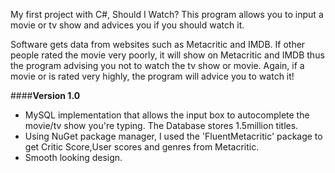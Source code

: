 My first project with C#, Should I Watch? This program allows you to input a movie or tv show and advices you if you should watch it. 

Software gets data from websites such as Metacritic and IMDB. If other people rated the movie very poorly, it will show on Metacritic and IMDB thus the program advising you not to watch the tv show or movie. Again, if a movie or is rated very highly, the program will advice you to watch it!

####**Version 1.0** 

- MySQL implementation that allows the input box to autocomplete the movie/tv show you're typing. The Database stores 1.5million titles.
- Using NuGet package manager, I used the 'FluentMetacritic' package to get Critic Score,User scores and genres from Metacritic.
- Smooth looking design.
